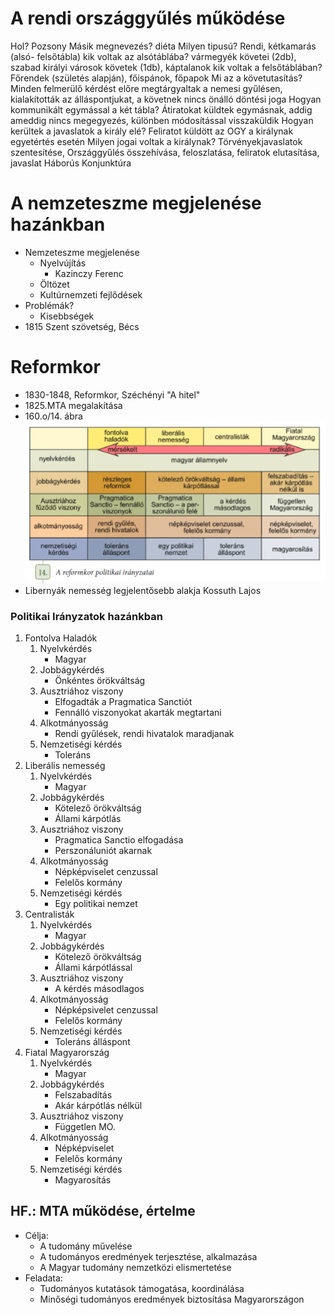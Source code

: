 # A rendi országgyűlés működése
Hol?
	Pozsony
Másik megnevezés?
	diéta
Milyen tipusú?
	Rendi, kétkamarás (alsó- felsőtábla)
kik voltak az alsótáblába?
	vármegyék követei (2db), szabad királyi városok követek (1db), káptalanok
kik voltak a felsőtáblában?
	Főrendek (születés alapján), főispánok, főpapok
Mi az a követutasítás?
	Minden felmerülő kérdést előre megtárgyaltak a nemesi gyűlésen, kialakították az álláspontjukat, a követnek nincs önálló döntési joga
Hogyan kommunikált egymással a két tábla?
	Átiratokat küldtek egymásnak, addig ameddig nincs megegyezés, különben módosítással visszaküldik
Hogyan kerültek a javaslatok a király elé?
	Feliratot küldött az OGY a királynak egyetértés esetén
Milyen jogai voltak a királynak?
	Törvényekjavaslatok szentesítése, Országgyűlés összehívása, feloszlatása, feliratok elutasítása, javaslat
Háborús Konjunktúra
# A nemzeteszme megjelenése hazánkban
- Nemzeteszme megjelenése
  - Nyelvújítás
    - Kazinczy Ferenc
  - Öltözet
  - Kultúrnemzeti fejlődések  
- Problémák?
  - Kisebbségek  
- 1815 Szent szövetség, Bécs  
# Reformkor
- 1830-1848, Reformkor, Széchényi "A hitel"
- 1825.MTA megalakítása 
- 160.o/14. ábra ![alt text](reformkor_ideologiai_iranyzatai.png)
- Libernyák nemesség legjelentősebb alakja Kossuth Lajos
### Politikai Irányzatok hazánkban
1. Fontolva Haladók
   1. Nyelvkérdés
      - Magyar
   2. Jobbágykérdés
      - Önkéntes örökváltság
   3. Ausztriához viszony
   	  - Elfogadták a Pragmatica Sanctiót
   	  - Fennálló viszonyokat akarták megtartani
   4. Alkotmányosság
      - Rendi gyűlések, rendi hivatalok maradjanak
   5. Nemzetiségi kérdés
      - Toleráns
2. Liberális nemesség
   1. Nyelvkérdés
      - Magyar
   2. Jobbágykérdés
      - Kötelező örökváltság
      - Állami kárpótlás
   3. Ausztriához viszony
      - Pragmatica Sanctio elfogadása
      - Perszonáluniót akarnak
   4. Alkotmányosság
      - Népképviselet cenzussal
      - Felelős kormány
   5. Nemzetiségi kérdés
      - Egy politikai nemzet
3. Centralisták
   1. Nyelvkérdés
      - Magyar
   2. Jobbágykérdés
      - Kötelező örökváltság
      - Állami kárpótlással
   3. Ausztriához viszony
      - A kérdés másodlagos
   4. Alkotmányosság
      - Népképsivelet cenzussal
      - Felelős kormány
   5. Nemzetiségi kérdés
      - Toleráns álláspont
4. Fiatal Magyarország
   1. Nyelvkérdés
      - Magyar
   2. Jobbágykérdés
      - Felszabadítás
      - Akár kárpótlás nélkül
   3. Ausztriához viszony
      - Független MO.
   4. Alkotmányosság
      - Népképviselet
      - Felelős kormány
   5. Nemzetiségi kérdés
      - Magyarosítás

## HF.: MTA működése, értelme
- Célja: 
  - A tudomány művelése
  - A tudományos eredmények terjesztése, alkalmazása
  - A Magyar tudomány nemzetközi elismertetése
- Feladata:
  - Tudományos kutatások támogatása, koordinálása
  - Minőségi tudományos eredmények biztosítása Magyarországon
